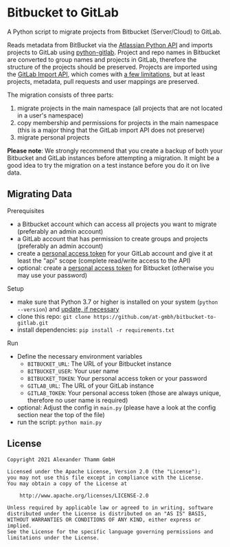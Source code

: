 # Bitbucket to GitLab

A Python script to migrate projects from Bitbucket (Server/Cloud) to GitLab.

Reads metadata from BitBucket via the [Atlassian Python API](https://atlassian-python-api.readthedocs.io/) and imports projects to GitLab using [python-gitlab](https://atlassian-python-api.readthedocs.io/). Project and repo names in Bitbucket are converted to group names and projects in GitLab, therefore the structure of the projects should be preserved. Projects are imported using the [GitLab Import API](https://docs.gitlab.com/ee/api/import.html), which comes with [a few limitations](https://docs.gitlab.com/ee/user/project/import/bitbucket_server.html#limitations), but at least projects, metadata, pull requests and user mappings are preserved.

The migration consists of three parts:

1. migrate projects in the main namespace (all projects that are not located in a user's namespace)
2. copy membership and permissions for projects in the main namespace (this is a major thing that the GitLab import API does not preserve)
3. migrate personal projects

**Please note**: We strongly recommend that you create a backup of both your Bitbucket and GitLab instances before attempting a migration. It might be a good idea to try the migration on a test instance before you do it on live data.

## Migrating Data

Prerequisites

* a Bitbucket account which can access all projects you want to migrate (preferably an admin account)
* a GitLab account that has permission to create groups and projects (preferably an admin account)
* create a [personal access token](https://docs.gitlab.com/ee/user/profile/personal_access_tokens.html) for your GitLab account and give it at least the "api" scope (complete read/write access to the API)
* optional: create a [personal access token](https://confluence.atlassian.com/bitbucketserver/personal-access-tokens-939515499.html) for Bitbucket (otherwise you may use your password)

Setup

* make sure that Python 3.7 or higher is installed on your system (`python --version`) and [update, if necessary](https://www.python.org/downloads/)
* clone this repo: `git clone https://github.com/at-gmbh/bitbucket-to-gitlab.git`
* install dependencies: `pip install -r requirements.txt`

Run

* Define the necessary environment variables
  - `BITBUCKET_URL`: The URL of your Bitbucket instance
  - `BITBUCKET_USER`: Your user name
  - `BITBUCKET_TOKEN`: Your personal access token or your password
  - `GITLAB_URL`: The URL of your GitLab instance
  - `GITLAB_TOKEN`: Your personal access token (those are always unique, therefore no user name is required)
* optional: Adjust the config in `main.py` (please have a look at the config section near the top of the file)
* run the script: `python main.py`

## License

    Copyright 2021 Alexander Thamm GmbH

    Licensed under the Apache License, Version 2.0 (the "License");
    you may not use this file except in compliance with the License.
    You may obtain a copy of the License at

        http://www.apache.org/licenses/LICENSE-2.0

    Unless required by applicable law or agreed to in writing, software
    distributed under the License is distributed on an "AS IS" BASIS,
    WITHOUT WARRANTIES OR CONDITIONS OF ANY KIND, either express or implied.
    See the License for the specific language governing permissions and
    limitations under the License.
